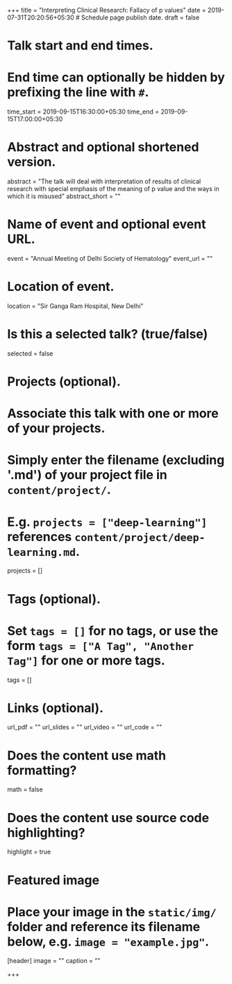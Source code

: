 +++
title = "Interpreting Clinical Research: Fallacy of p values"
date = 2019-07-31T20:20:56+05:30  # Schedule page publish date.
draft = false

# Talk start and end times.
#   End time can optionally be hidden by prefixing the line with `#`.
time_start = 2019-09-15T16:30:00+05:30
time_end = 2019-09-15T17:00:00+05:30

# Abstract and optional shortened version.
abstract = "The talk will deal with interpretation of results of clinical research with special emphasis of the meaning of p value and the ways in which it is misused"
abstract_short = ""

# Name of event and optional event URL.
event = "Annual Meeting of Delhi Society of Hematology"
event_url = ""

# Location of event.
location = "Sir Ganga Ram Hospital, New Delhi"

# Is this a selected talk? (true/false)
selected = false

# Projects (optional).
#   Associate this talk with one or more of your projects.
#   Simply enter the filename (excluding '.md') of your project file in `content/project/`.
#   E.g. `projects = ["deep-learning"]` references `content/project/deep-learning.md`.
projects = []

# Tags (optional).
#   Set `tags = []` for no tags, or use the form `tags = ["A Tag", "Another Tag"]` for one or more tags.
tags = []

# Links (optional).
url_pdf = ""
url_slides = ""
url_video = ""
url_code = ""

# Does the content use math formatting?
math = false

# Does the content use source code highlighting?
highlight = true

# Featured image
# Place your image in the `static/img/` folder and reference its filename below, e.g. `image = "example.jpg"`.
[header]
image = ""
caption = ""

+++

